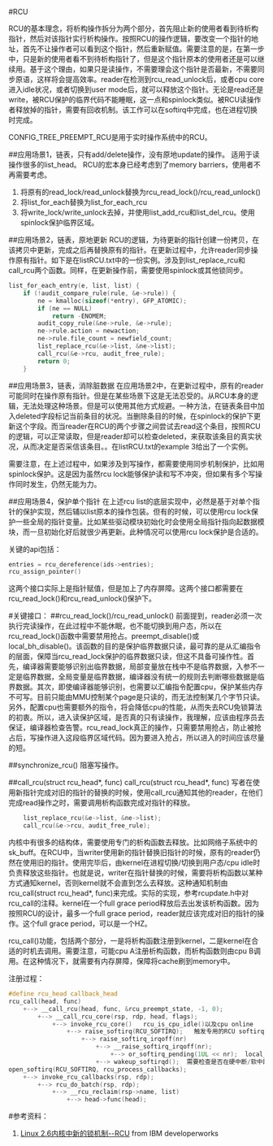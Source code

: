#RCU

RCU的基本理念，将析构操作拆分为两个部分，首先阻止新的使用者看到待析构指针，然后对该指针实行析构操作。按照RCU的操作逻辑，要改变一个指针的地址，首先不让操作者可以看到这个指针，然后重新赋值。需要注意的是，在第一步中，只是新的使用者看不到待析构指针了，但是这个指针原本的使用者还是可以继续用。基于这个理由，如果只是读操作，不需要理会这个指针是否最新，不需要同步原语，这样将会提高效率。reader在检测到rcu_read_unlock后，或者cpu core进入idle状况，或者切换到user mode后，就可以释放这个指针。无论是read还是write，被RCU保护的临界代码不能睡眠，这一点和spinlock类似。被RCU读操作者释放掉的指针，需要有回收机制。该工作可以在softirq中完成，也在进程切换时完成。

CONFIG_TREE_PREEMPT_RCU是用于实时操作系统中的RCU。

##应用场景1，链表，只有add/delete操作，没有原地update的操作。
适用于读操作很多的list_head。 RCU的宏本身已经考虑到了memory barriers，使用者不再需要考虑。  
1.  将原有的read_lock/read_unlock替换为rcu_read_lock()/rcu_read_unlock()
2.  将list_for_each替换为list_for_each_rcu
3.  将write_lock/write_unlock去掉，并使用list_add_rcu和list_del_rcu。使用spinlock保护临界区域。

##应用场景2，链表，原地更新
RCU的逻辑，为待更新的指针创建一份拷贝，在该拷贝中更新，完成之后再替换原有的指针。在更新过程中，允许reader同步操作原有指针。如下是在listRCU.txt中的一份实例。涉及到list_replace_rcu和call_rcu两个函数。同样，在更新操作前，需要使用spinlock或其他锁同步。  
```c
list_for_each_entry(e, list, list) {
	if (!audit_compare_rule(rule, &e->rule)) {
		ne = kmalloc(sizeof(*entry), GFP_ATOMIC);
		if (ne == NULL)
			return -ENOMEM;
		audit_copy_rule(&ne->rule, &e->rule);
		ne->rule.action = newaction;
		ne->rule.file_count = newfield_count;
		list_replace_rcu(&e->list, &ne->list);
		call_rcu(&e->rcu, audit_free_rule);
		return 0;
	}
```

##应用场景3，链表，消除脏数据
在应用场景2中，在更新过程中，原有的reader可能同时在操作原有指针。但是在某些场景下这是无法忍受的。从RCU本身的逻辑，无法处理这种场景。但是可以使用其他方式规避。一种方法，在链表条目中加入deleted字段标记当前条目的状况。当删除条目的时候，在spinlock的保护下更新这个字段。而当reader在RCU的两个步骤之间尝试去read这个条目，按照RCU的逻辑，可以正常读取，但是reader却可以检查deleted，来获取该条目的真实状况，从而决定是否采信该条目。。在listRCU.txt的example 3给出了一个实例。

需要注意，在上述过程中，如果涉及到写操作，都需要使用同步机制保护，比如用spinlock保护。这是因为虽然rcu lock能够保护读和写不冲突，但如果有多个写操作同时发生，仍然无能为力。

##应用场景4，保护单个指针
在上述rcu list的底层实现中，必然是基于对单个指针的保护实现，然后辅以list原本的操作包装。但有的时候，可以使用rcu lock保护一些全局的指针变量。比如某些驱动模块初始化时会使用全局指针指向起数据模块，而一旦初始化好后就很少再更新。此种情况可以使用rcu lock保护是合适的。

关键的api包括：
```c
entries = rcu_dereference(ids->entries);
rcu_assign_pointer()
```
这两个接口实际上是指针赋值，但是加上了内存屏障。这两个接口都需要在rcu_read_lock()和rcu_read_unlock()保护下。


#关键接口：
##rcu_read_lock()/rcu_read_unlock()
前面提到，reader必须一次执行完读操作，在此过程中不能休眠，也不能切换到用户态，所以在rcu_read_lock()函数中需要禁用抢占。preempt_disable()或local_bh_disable()。该函数的目的是保护临界数据只读，最可靠的是从汇编指令的层面，保障当rcu_read_lock保护的临界数据只读，但这不具备可操作性。首先，编译器需要能够识别出临界数据，局部变量放在栈中不是临界数据，入参不一定是临界数据，全局变量是临界数据，编译器没有统一的规则去判断哪些数据是临界数据。其次，即使编译器能够识别，也需要以汇编指令配置cpu，保护某些内存不可写。目前只能由MMU控制某个page是只读的，而无法控制某几个字节只读。另外，配置cpu也需要额外的指令，将会降低cpu的性能，从而失去RCU免锁算法的初衷。所以，进入读保护区域，是否真的只有读操作，我理解，应该由程序员去保证，编译器检查告警。rcu_read_lock真正的操作，只需要禁用抢占，防止被抢占后，写操作进入这段临界区域代码。因为要进入抢占，所以进入的时间应该尽量的短。

##synchronize_rcu()
阻塞写操作。

##call_rcu(struct rcu_head*, func) 
call_rcu(struct rcu_head*, func) 写者在使用新指针完成对旧的指针的替换的时候，使用call_rcu通知其他的reader，在他们完成read操作之时，需要调用析构函数完成对指针的释放。
```c
	list_replace_rcu(&e->list, &ne->list);
	call_rcu(&e->rcu, audit_free_rule);
```

内核中有很多的结构体，需要使用专门的析构函数去释放。比如网络子系统中的sk_buff。在RCU中，当writer使用新的指针替换旧指针的时候，原有的reader仍然在使用旧的指针。使用完毕后，由kernel在进程切换/切换到用户态/cpu idle时负责释放这些指针。也就是说，writer在指针替换的时候，需要将析构函数以某种方式通知kernel，否则kernel就不会直到怎么去释放。这种通知机制由rcu_call(struct rcu_head*, func)来完成。实际的实现，参考rcupdate.h中对rcu_call的注释。kernel在一个full grace period释放后去出发该析构函数。因为按照RCU的设计，最多一个full grace period，reader就应该完成对旧的指针的操作。这个full grace period，可以是一个HZ。

rcu_call()功能，包括两个部分，一是将析构函数注册到kernel，二是kernel在合适的时机去调用。需要注意，可能cpu A注册析构函数，而析构函数则由cpu B调用。在这种情况下，就需要有内存屏障，保障将cache刷到memory中。

注册过程：
```c
#define rcu_head callback_head
rcu_call(head, func) 
    +--> __call_rcu(head, func, &rcu_preempt_state, -1, 0);
        +--> __call_rcu_core(rsp, rdp, head, flags);
            +--> invoke_rcu_core()   rcu_is_cpu_idle()以及cpu online
                +--> raise_softirq(RCU_SOFTIRQ);   触发专用的RCU softirq，需要禁用中断
                    +--> raise_softirq_irqoff(nr)  
                        +--> __raise_softirq_irqoff(nr);
                            +--> or_softirq_pending(1UL << nr);  local_softirq_pending |= (x)
                        +--> wakeup_softirqd();  需要检查是否在硬中断/软中断/抢占上下文。 in_interrupt()
open_softirq(RCU_SOFTIRQ, rcu_process_callbacks);
    +--> invoke_rcu_callbacks(rsp, rdp);
        +--> rcu_do_batch(rsp, rdp);
            +--> __rcu_reclaim(rsp->name, list)
                +--> head->func(head);
```

#参考资料：
1. [Linux 2.6内核中新的锁机制--RCU](http://www.ibm.com/developerworks/cn/linux/l-rcu/)  from IBM developerworks



